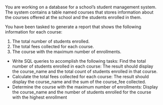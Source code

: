 You are working on a database for a school’s student management system. The system contains a table named courses that stores information about the courses offered at the school and the students enrolled in them.
 
You have been tasked to generate a report that shows the following information for each course:
1. The total number of students enrolled.
2. The total fees collected for each course.
3. The course with the maximum number of enrollments.

- Write SQL queries to accomplish the following tasks:
Find the total number of students enrolled in each course:
The result should display the course_name and the total count of students enrolled in that course.
- Calculate the total fees collected for each course:
The result should display the course_name and the sum of the course_fee collected.
- Determine the course with the maximum number of enrollments:
Display the course_name and the number of students enrolled for the course with the highest enrollment
